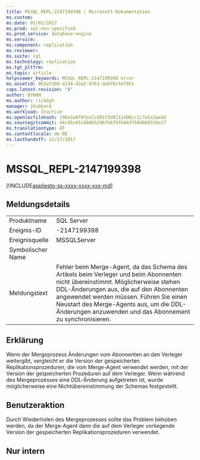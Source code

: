 ```yaml
---
title: MSSQL_REPL-2147199398 | Microsoft-Dokumentation
ms.custom: 
ms.date: 03/01/2017
ms.prod: sql-non-specified
ms.prod_service: database-engine
ms.service: 
ms.component: replication
ms.reviewer: 
ms.suite: sql
ms.technology: replication
ms.tgt_pltfrm: 
ms.topic: article
helpviewer_keywords: MSSQL_REPL-2147199398 error
ms.assetid: 0b5a5369-a234-43a2-9763-da978c5ef8b1
caps.latest.revision: "8"
author: BYHAM
ms.author: rickbyh
manager: jhubbard
ms.workload: Inactive
ms.openlocfilehash: 196e3a0f07ea7cd91f3d9111400cc1c7e5a3aedd
ms.sourcegitcommit: 44cd5c651488b5296fb679f6d43f50d068339a27
ms.translationtype: HT
ms.contentlocale: de-DE
ms.lasthandoff: 11/17/2017
---
```

# <a name="mssqlrepl-2147199398"></a>MSSQL_REPL-2147199398
[!INCLUDE[appliesto-ss-xxxx-xxxx-xxx-md](../../includes/appliesto-ss-xxxx-xxxx-xxx-md.md)]
    
## <a name="message-details"></a>Meldungsdetails  
  
|||  
|-|-|  
|Produktname|SQL Server|  
|Ereignis-ID|-2147199398|  
|Ereignisquelle|MSSQLServer|  
|Symbolischer Name||  
|Meldungstext|Fehler beim Merge-Agent, da das Schema des Artikels beim Verleger und beim Abonnenten nicht übereinstimmt. Möglicherweise stehen DDL-Änderungen aus, die auf den Abonnenten angewendet werden müssen. Führen Sie einen Neustart des Merge-Agents aus, um die DDL-Änderungen anzuwenden und das Abonnement zu synchronisieren.|  
  
## <a name="explanation"></a>Erklärung  
 Wenn der Mergeprozess Änderungen vom Abonnenten an den Verleger weitergibt, vergleicht er die Version der gespeicherten Replikationsprozeduren, die vom Merge-Agent verwendet werden, mit der Version der gespeicherten Prozeduren auf dem Verleger. Wenn während des Mergeprozesses eine DDL-Änderung aufgetreten ist, wurde möglicherweise eine Nichtübereinstimmung der Schemas festgestellt.  
  
## <a name="user-action"></a>Benutzeraktion  
 Durch Wiederholen des Mergeprozesses sollte das Problem behoben werden, da der Merge-Agent dann die auf dem Verleger vorliegende Version der gespeicherten Replikationsprozeduren verwendet.  
  
## <a name="internal-only"></a>Nur intern  
  
